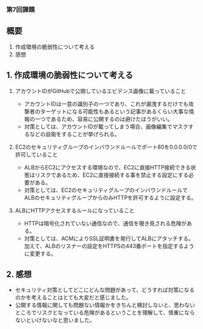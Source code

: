 ### 第7回課題

## 概要
1. 作成環境の脆弱性について考える
2. 感想

## 1. 作成環境の脆弱性について考える
1. アカウントIDがGitHubで公開しているエビデンス画像に載っていること
    - アカウントIDは一意の識別子の一つであり、これが漏洩するだけでも攻撃者のターゲットになる可能性もあるという記事があるくらい大事な情報の一つであるため、容易に公開するのは避けたほうがいい。
    - 対策としては、アカウントIDが載ってしまう場合、画像編集でマスクするなどの自衛をすることが挙げられる。

2. EC2のセキュリティグループのインバウンドルールでポート80を0.0.0.0/0で許可していること
    - ALBからEC2にアクセスする環境なので、EC2に直接HTTP接続できる状態はリスクであるため、EC2に直接接続する事を禁止する設定にする必要がある。
    - 対策としては、EC2のセキュリティグループのインバウンドルールでALBのセキュリティグループからのみHTTPを許可するように設定する。

3. ALBにHTTPアクセスするルールになっていること
    - HTTPは暗号化されていない通信なので、通信を覗き見される危険がある。
    - 対策としては、ACMによりSSL証明書を発行してALBにアタッチする。
      加えて、ALBのリスナーの設定をHTTPSの443番ポートを指定するように変更する。

## 2. 感想
- セキュリティ対策としてどこにどんな問題があって、どうすれば対策になるのかを考えることはとても大変だと感じました。
- 公開する情報に関しても問題ない情報かをきちんと検討しないと、思わないところでリスクとなっている危険があるということを理解して、慎重にならないといけないなと思いました。